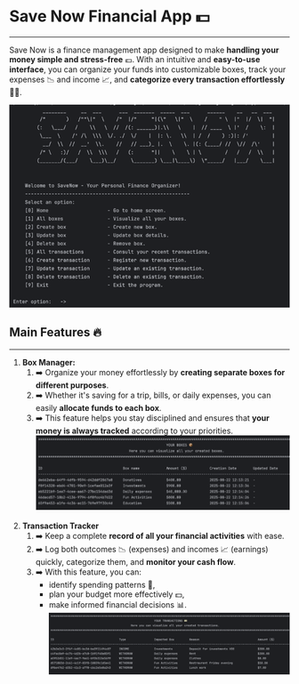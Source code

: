 # Save Now Financial App 💵

---
Save Now is a finance management app designed to make **handling your money simple and stress-free** 💶. 
With an intuitive and **easy-to-use interface**, you can organize your funds into customizable boxes, 
track your expenses 📉 and income 📈, and **categorize every transaction effortlessly** 🤘🏻.


![img.png](img.png)

## Main Features 🔥

---
1. **Box Manager:**
   1. ➡️ Organize your money effortlessly by **creating separate boxes for different purposes**.
   2. ➡️ Whether it's saving for a trip, bills, or daily expenses, you can easily **allocate funds to each box**.
   3. ➡️ This feature helps you stay disciplined and ensures that **your money is always tracked** according to your priorities.
      ![img_1.png](img_1.png)
      <br/>
      <br/>
2. **Transaction Tracker**
   1. ➡️ Keep a complete **record of all your financial activities** with ease.
   2. ➡️ Log both outcomes 📉 (expenses) and incomes 📈 (earnings) quickly, categorize them, and **monitor your cash flow**. 
   3. ➡️ With this feature, you can:
      - identify spending patterns 👀,
      - plan your budget more effectively 💵, 
      - make informed financial decisions 📊.
      ![img_3.png](img_3.png)
